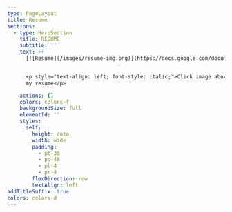 ```yaml
---
type: PageLayout
title: Resume
sections:
  - type: HeroSection
    title: RESUME
    subtitle: ''
    text: >+
      [![Resume](/images/resume-img.png)](https://docs.google.com/document/d/1r5iTEUh1yH7_5LLFVVpINVvuYnWxt2r1/edit?usp=drive_link\&ouid=110867465783915400562\&rtpof=true\&sd=true)


      <p style="text-align: left; font-style: italic;">Click image above to view
      my resume</p>

    actions: []
    colors: colors-f
    backgroundSize: full
    elementId: ''
    styles:
      self:
        height: auto
        width: wide
        padding:
          - pt-36
          - pb-48
          - pl-4
          - pr-4
        flexDirection: row
        textAlign: left
addTitleSuffix: true
colors: colors-d
---
```

